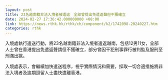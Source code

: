 ```yaml
---
layout: post
title: 23名越南籍非法入境者被遣返　全部曾提出免遣返聲但不獲確立
date: 2024-02-27 17:36:42.000000000 +08:00
link: https://news.rthk.hk/rthk/ch/component/k2/1742098-20240227.htm
categories: rthk
---
```


入境處執行遣送行動，將23名越南籍非法入境者遣返越南，包括12男11女，全部人士曾在香港提出免遣返聲請但不獲確立，部分曾因干犯刑事罪行被判監及服刑至刑滿出獄。

入境處表示，會繼續加快遣送程序，視乎實際情況和需要，採取一切合適措施將非法入境者及逾期逗留人士盡快遣離香港。
